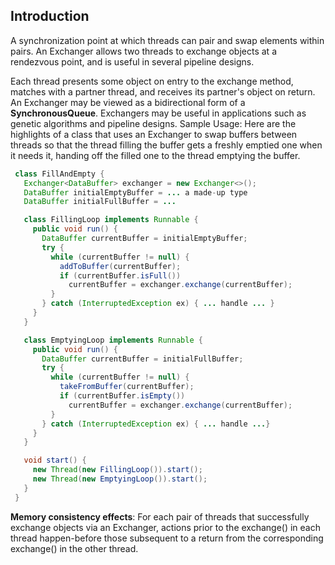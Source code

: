 ## Introduction



A synchronization point at which threads can pair and swap elements within pairs.
An Exchanger allows two threads to exchange objects at a rendezvous point, and is useful in several pipeline designs.

Each thread presents some object on entry to the exchange method, matches with a partner thread, and receives its partner's object on return. 
An Exchanger may be viewed as a bidirectional form of a **SynchronousQueue**. 
Exchangers may be useful in applications such as genetic algorithms and pipeline designs.
Sample Usage: Here are the highlights of a class that uses an Exchanger to swap buffers between threads so that the thread filling the buffer gets a freshly emptied one when it needs it,
handing off the filled one to the thread emptying the buffer.



```java
 class FillAndEmpty {
   Exchanger<DataBuffer> exchanger = new Exchanger<>();
   DataBuffer initialEmptyBuffer = ... a made-up type
   DataBuffer initialFullBuffer = ...

   class FillingLoop implements Runnable {
     public void run() {
       DataBuffer currentBuffer = initialEmptyBuffer;
       try {
         while (currentBuffer != null) {
           addToBuffer(currentBuffer);
           if (currentBuffer.isFull())
             currentBuffer = exchanger.exchange(currentBuffer);
         }
       } catch (InterruptedException ex) { ... handle ... }
     }
   }

   class EmptyingLoop implements Runnable {
     public void run() {
       DataBuffer currentBuffer = initialFullBuffer;
       try {
         while (currentBuffer != null) {
           takeFromBuffer(currentBuffer);
           if (currentBuffer.isEmpty())
             currentBuffer = exchanger.exchange(currentBuffer);
         }
       } catch (InterruptedException ex) { ... handle ...}
     }
   }

   void start() {
     new Thread(new FillingLoop()).start();
     new Thread(new EmptyingLoop()).start();
   }
 }
```

**Memory consistency effects**: For each pair of threads that successfully exchange objects via an Exchanger, actions prior to the exchange() in each thread happen-before those subsequent to a return from the corresponding exchange() in the other thread.